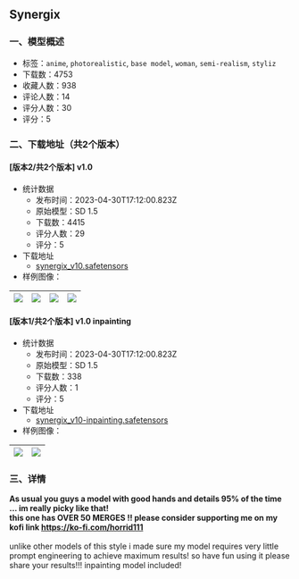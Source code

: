 ## Synergix
### 一、模型概述

- 标签：`anime`, `photorealistic`, `base model`, `woman`, `semi-realism`, `styliz`
- 下载数：4753
- 收藏人数：938
- 评论人数：14
- 评分人数：30
- 评分：5

### 二、下载地址（共2个版本）

#### [版本2/共2个版本] v1.0

- 统计数据
  - 发布时间：2023-04-30T17:12:00.823Z
  - 原始模型：SD 1.5
  - 下载数：4415
  - 评分人数：29
  - 评分：5
- 下载地址
  - [synergix_v10.safetensors](https://civitai.com/api/download/models/58959)
- 样例图像：

| <img src="https://image.civitai.com/xG1nkqKTMzGDvpLrqFT7WA/be88c2e3-fe4e-40a6-4190-04b55228f100/width=450/642987.jpeg" /> | <img src="https://image.civitai.com/xG1nkqKTMzGDvpLrqFT7WA/d72c8c31-11b0-4637-b9df-37763fee0e00/width=450/642991.jpeg" /> | <img src="https://image.civitai.com/xG1nkqKTMzGDvpLrqFT7WA/7a9c2829-ab0c-4eb6-2b77-f494f5686800/width=450/642985.jpeg" /> | <img src="https://image.civitai.com/xG1nkqKTMzGDvpLrqFT7WA/1970b210-1aa9-4c5e-a170-3b0cd4a4a500/width=450/642983.jpeg" /> |
| ---- | ---- | ---- | ---- |

#### [版本1/共2个版本] v1.0 inpainting

- 统计数据
  - 发布时间：2023-04-30T17:12:00.823Z
  - 原始模型：SD 1.5
  - 下载数：338
  - 评分人数：1
  - 评分：5
- 下载地址
  - [synergix_v10-inpainting.safetensors](https://civitai.com/api/download/models/59052)
- 样例图像：

| <img src="https://image.civitai.com/xG1nkqKTMzGDvpLrqFT7WA/887050bf-9e72-4ab0-86d2-6ea61f3abc00/width=450/643961.jpeg" /> | <img src="https://image.civitai.com/xG1nkqKTMzGDvpLrqFT7WA/b0bcf47a-42cd-4fff-3dab-6ec2cda68e00/width=450/643960.jpeg" /> |
| ---- | ---- |


### 三、详情
<p><strong>As usual you guys a model with good hands and details 95% of the time ... im really picky like that!</strong><br /><strong>this one has OVER 50 MERGES !! please consider supporting me on my kofi link </strong><a target="_blank" rel="ugc" href="https://ko-fi.com/horrid111"><strong>https://ko-fi.com/horrid111</strong></a><br /><br />unlike other models of this style i made sure my model requires very little prompt engineering to achieve maximum results! so have fun using it please share your results!!! inpainting model included!</p>